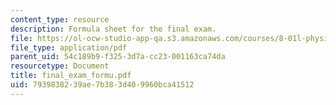```yaml
---
content_type: resource
description: Formula sheet for the final exam.
file: https://ol-ocw-studio-app-qa.s3.amazonaws.com/courses/8-01l-physics-i-classical-mechanics-fall-2005/7939838239ae7b383d409960bca41512_final_exam_formu.pdf
file_type: application/pdf
parent_uid: 54c189b9-f325-3d7a-cc23-001163ca74da
resourcetype: Document
title: final_exam_formu.pdf
uid: 79398382-39ae-7b38-3d40-9960bca41512
---
```

